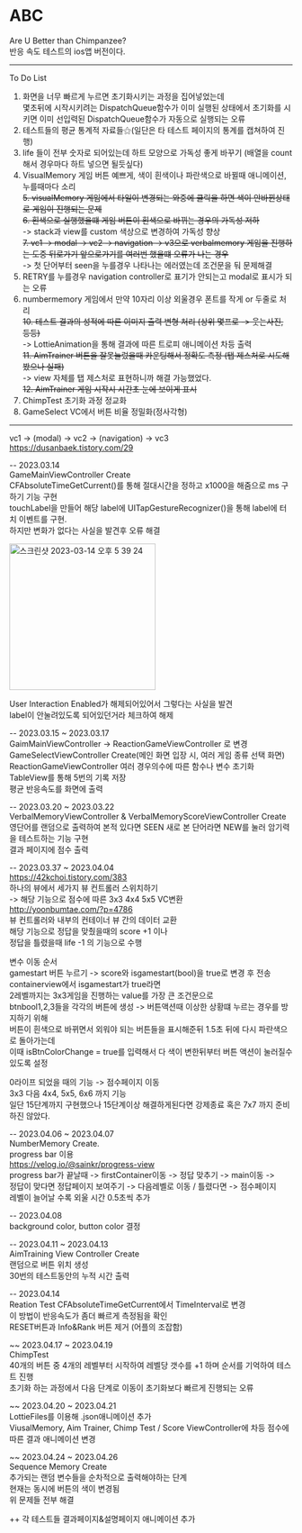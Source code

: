# ABC
Are U Better than Chimpanzee?   
반응 속도 테스트의 ios앱 버전이다.   
   
***   
To Do List   
1. 화면을 너무 빠르게 누르면 초기화시키는 과정을 집어넣었는데   
몇초뒤에 시작시키려는 DispatchQueue함수가 이미 실행된 상태에서 초기화를 시키면 이미 선입력된 DispatchQueue함수가 자동으로 실행되는 오류   
2. 테스트들의 평균 통계적 자료들⚝(일단은 타 테스트 페이지의 통계를 캡쳐하여 진행)   
3. life 들이 전부 숫자로 되어있는데 하트 모양으로 가독성 좋게 바꾸기 (배열을 count해서 경우마다 하트 넣으면 될듯싶다)
4. VisualMemory 게임 버튼 예쁘게, 색이 흰색이나 파란색으로 바뀔때 애니메이션, 누를때마다 소리   
~~5. visualMemory 게임에서 타일이 변경되는 와중에 클릭을 하면 색이 안바뀐상태로 게임이 진행되는 문제~~   
~~6. 흰색으로 실행했을떄 게임 버튼이 흰색으로 바뀌는 경우의 가독성 저하~~   
-> stack과 view를 custom 색상으로 변경하여 가독성 향상   
~~7. vc1 -> modal -> vc2 -> navigation -> v3으로 verbalmemory 게임을 진행하는 도중 뒤로가기 앞으로가기를 여러번 했을떄 오류가 나는 경우~~   
-> 첫 단어부터 seen을 누를경우 나타나는 에러였는데 조건문을 둬 문제해결   
8. RETRY를 누를경우 navigation controller로 표기가 안되는고 modal로 표시가 되는 오류   
9. numbermemory 게임에서 만약 10자리 이상 외울경우 폰트를 작게 or 두줄로 처리   
~~10. 테스트 결과의 성적에 따른 이미지 출력 변형 처리 (상위 몇프로 -> 웃는사진, 등등)~~   
-> LottieAnimation을 통해 결과에 따른 트로피 애니메이션 차등 출력   
~~11. AimTrainer 버튼을 잘못눌렀을때 카운팅해서 정확도 측정 (탭 제스처로 시도해봤으나 실패)~~   
-> view 자체를 탭 제스처로 표현하니까 해결 가능했었다.   
~~12. AimTrainer 게임 시작시 시간초 눈에 보이게 표시~~   
13. ChimpTest 초기화 과정 정교화   
14. GameSelect VC에서 버튼 비율 정밀화(정사각형)   
***

vc1 -> (modal) -> vc2 -> (navigation) -> vc3   
https://dusanbaek.tistory.com/29   

   
-- 2023.03.14   
GameMainViewController Create   
CFAbsoluteTimeGetCurrent()를 통해 절대시간을 정하고 x1000을 해줌으로 ms 구하기 기능 구현   
touchLabel을 만들어 해당 label에 UITapGestureRecognizer()을 통해 label에 터치 이벤트를 구현.   
하지만 변화가 없다는 사실을 발견후 오류 해결   
   
<img width="260" alt="스크린샷 2023-03-14 오후 5 39 24" src="https://user-images.githubusercontent.com/60501045/224943805-63d3bb83-7023-4366-987b-f714f1d8f58d.png">   
   
User Interaction Enabled가 해제되어있어서 그렇다는 사실을 발견   
label이 안눌려있도록 되어있던거라 체크하여 해제   
   
-- 2023.03.15 ~ 2023.03.17   
GaimMainViewController -> ReactionGameViewController 로 변경   
GameSelectViewController Create(메인 화면 입장 시, 여러 게임 종류 선택 화면)   
ReactionGameViewController 여러 경우의수에 따른 함수나 변수 초기화   
TableView를 통해 5번의 기록 저장   
평균 반응속도를 화면에 출력   
   
-- 2023.03.20 ~ 2023.03.22  
VerbalMemoryViewController & VerbalMemoryScoreViewController Create   
영단어를 랜덤으로 출력하여 본적 있다면 SEEN 새로 본 단어라면 NEW를 눌러 암기력을 테스트하는 기능 구현   
결과 페이지에 점수 출력   

-- 2023.03.37 ~ 2023.04.04   
https://42kchoi.tistory.com/383   
하나의 뷰에서 세가지 뷰 컨트롤러 스위치하기   
-> 해당 기능으로 점수에 따른 3x3 4x4 5x5 VC변환   
http://yoonbumtae.com/?p=4786   
뷰 컨트롤러와 내부의 컨테이너 뷰 간의 데이터 교환   
해당 기능으로 정답을 맞췄을때의 score +1 이나   
정답을 틀렸을때 life -1 의 기능으로 수행   
   
변수 이동 순서   
gamestart 버튼 누르기 -> score와 isgamestart(bool)을 true로 변경 후 전송   
containerview에서 isgamestart가 true라면   
2레벨까지는 3x3게임을 진행하는 value를 가장 큰 조건문으로   
btnbool1,2,3들을 각각의 버튼에 생성 -> 버튼액션때 이상한 상황떄 누르는 경우를 방지하기 위해   
버튼이 흰색으로 바뀌면서 외워야 되는 버튼들을 표시해준뒤 1.5초 뒤에 다시 파란색으로 돌아가는데   
이때 isBtnColorChange = true를 입력해서 다 색이 변한뒤부터 버튼 액션이 눌러질수 있도록 설정   

0라이프 되었을 때의 기능 -> 점수페이지 이동   
3x3 다음 4x4, 5x5, 6x6 까지 기능    
일단 15단계까지 구현했으나 15단계이상 해결하게된다면 강제종료 혹은 7x7 까지 준비하진 않았다.   
   
-- 2023.04.06 ~ 2023.04.07   
NumberMemory Create.  
progress bar 이용   
https://velog.io/@sainkr/progress-view   
progress bar가 끝날때 -> firstContainer이동 -> 정답 맞추기 -> main이동 ->   
정답이 맞다면 정답페이지 보여주기 -> 다음레벨로 이동 / 틀렸다면 -> 점수페이지   
레벨이 늘어날 수록 외울 시간 0.5초씩 추가   

-- 2023.04.08   
background color, button color 결정   
   
-- 2023.04.11 ~ 2023.04.13  
AimTraining View Controller Create   
랜덤으로 버튼 위치 생성   
30번의 테스트동안의 누적 시간 출력   
   
-- 2023.04.14    
Reation Test CFAbsoluteTimeGetCurrent에서 TimeInterval로 변경   
이 방법이 반응속도가 좀더 빠르게 측정됨을 확인   
RESET버튼과 Info&Rank 버튼 제거 (어플의 조잡함)   

~~ 2023.04.17 ~ 2023.04.19   
ChimpTest   
40개의 버튼 중 4개의 레벨부터 시작하여 레벨당 갯수를 +1 하며 순서를 기억하여 테스트 진행   
초기화 하는 과정에서 다음 단계로 이동이 초기화보다 빠르게 진행되는 오류   
   
~~ 2023.04.20 ~ 2023.04.21   
LottieFiles를 이용해 .json애니메이션 추가   
ViusalMemory, Aim Trainer, Chimp Test / Score ViewController에 차등 점수에 따른 결과 애니메이션 변경   
   
~~ 2023.04.24 ~ 2023.04.26   
Sequence Memory Create   
추가되는 랜덤 변수들을 순차적으로 출력해야하는 단계   
현재는 동시에 버튼의 색이 변경됨   
위 문제들 전부 해결   
   
++ 각 테스트들 결과페이지&설명페이지 애니메이션 추가   
